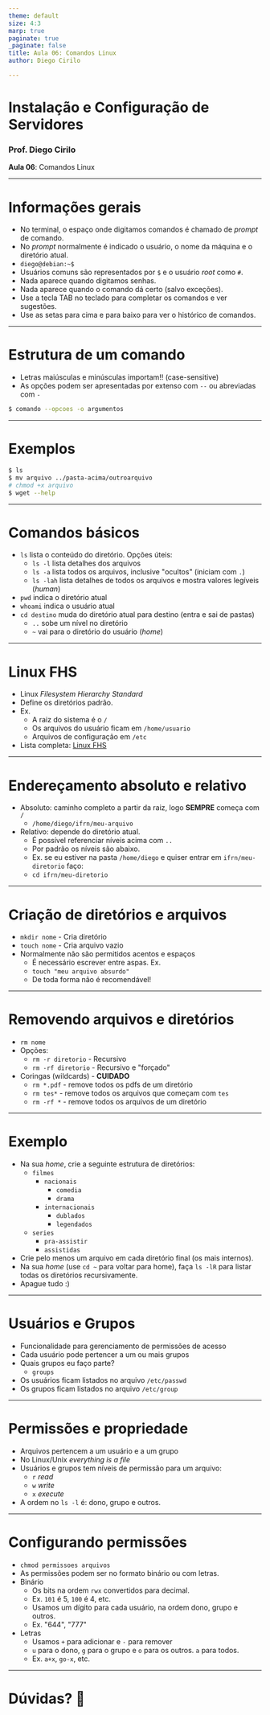 ```yaml
---
theme: default
size: 4:3
marp: true
paginate: true
_paginate: false
title: Aula 06: Comandos Linux
author: Diego Cirilo

---
```

<style>
img {
  display: block;
  margin: 0 auto;
}
</style>

# <!-- fit --> Instalação e Configuração de Servidores

### Prof. Diego Cirilo

**Aula 06**: Comandos Linux

---
<style scoped>section { font-size: 26px; }</style>
# Informações gerais

- No terminal, o espaço onde digitamos comandos é chamado de *prompt* de comando.
- No *prompt* normalmente é indicado o usuário, o nome da máquina e o diretório atual.
- `diego@debian:~$`
- Usuários comuns são representados por `$` e o usuário *root* como `#`.
- Nada aparece quando digitamos senhas.
- Nada aparece quando o comando dá certo (salvo exceções).
- Use a tecla TAB no teclado para completar os comandos e ver sugestões.
- Use as setas para cima e para baixo para ver o histórico de comandos.

---
# Estrutura de um comando

- Letras maiúsculas e minúsculas importam!! (case-sensitive)
- As opções podem ser apresentadas por extenso com `--` ou abreviadas com `-`

```sh
$ comando --opcoes -o argumentos
```
---
# Exemplos 
```sh
$ ls
$ mv arquivo ../pasta-acima/outroarquivo
# chmod +x arquivo
$ wget --help
```

---
<style scoped>section { font-size: 26px; }</style>
# Comandos básicos
- `ls` lista o conteúdo do diretório. Opções úteis:
    - `ls -l` lista detalhes dos arquivos
    - `ls -a` lista todos os arquivos, inclusive "ocultos" (iniciam com `.`)
    - `ls -lah` lista detalhes de todos os arquivos e mostra valores legíveis (*human*)
- `pwd` indica o diretório atual
- `whoami` indica o usuário atual
- `cd destino` muda do diretório atual para destino (entra e sai de pastas)
    - `..` sobe um nível no diretório
    - `~` vai para o diretório do usuário (*home*)
---
# Linux FHS
- Linux *Filesystem Hierarchy Standard*
- Define os diretórios padrão.
- Ex.
    - A raiz do sistema é o `/`
    - Os arquivos do usuário ficam em `/home/usuario`
    - Arquivos de configuração em `/etc`
- Lista completa: [Linux FHS](https://pt.wikipedia.org/wiki/Filesystem_Hierarchy_Standard)

---
# Endereçamento absoluto e relativo
- Absoluto: caminho completo a partir da raiz, logo **SEMPRE** começa com `/`
    - `/home/diego/ifrn/meu-arquivo`
- Relativo: depende do diretório atual.
    - É possível referenciar níveis acima com `..`
    - Por padrão os níveis são abaixo.
    - Ex. se eu estiver na pasta `/home/diego` e quiser entrar em `ifrn/meu-diretorio` faço:
    - `cd ifrn/meu-diretorio`

---
# Criação de diretórios e arquivos
- `mkdir nome` - Cria diretório
- `touch nome` - Cria arquivo vazio
- Normalmente não são permitidos acentos e espaços
    - É necessário escrever entre aspas. Ex.
    - `touch "meu arquivo absurdo"`
    - De toda forma não é recomendável!

---
# Removendo arquivos e diretórios
- `rm nome`
- Opções:
    - `rm -r diretorio` - Recursivo
    - `rm -rf diretorio` - Recursivo e "forçado"
- Coringas (wildcards) - **CUIDADO**
    - `rm *.pdf` - remove todos os pdfs de um diretório
    - `rm tes*`  - remove todos os arquivos que começam com `tes`
    - `rm -rf *` - remove todos os arquivos de um diretório

---
# Exemplo
<style scoped>section { font-size: 22px; }</style>
- Na sua *home*, crie a seguinte estrutura de diretórios:
    - `filmes`
        - `nacionais`
            - `comedia`
            - `drama`
        - `internacionais`
            - `dublados`
            - `legendados`
    - `series`
        - `pra-assistir`
        - `assistidas`
- Crie pelo menos um arquivo em cada diretório final (os mais internos).
- Na sua *home* (use `cd ~` para voltar para home), faça `ls -lR` para listar todas os diretórios recursivamente.
- Apague tudo :)

---
# Usuários e Grupos
- Funcionalidade para gerenciamento de permissões de acesso
- Cada usuário pode pertencer a um ou mais grupos
- Quais grupos eu faço parte?
    - `groups`
- Os usuários ficam listados no arquivo `/etc/passwd`
- Os grupos ficam listados no arquivo `/etc/group`

---
# Permissões e propriedade
- Arquivos pertencem a um usuário e a um grupo
- No Linux/Unix *everything is a file*
- Usuários e grupos tem níveis de permissão para um arquivo:
    - `r` *read*
    - `w` *write*
    - `x` *execute*
- A ordem no `ls -l` é: dono, grupo e outros.

---
# Configurando permissões
- `chmod permissoes arquivos`
- As permissões podem ser no formato binário ou com letras.
- Binário
    - Os bits na ordem `rwx` convertidos para decimal.
    - Ex. `101` é 5, `100` é 4, etc.
    - Usamos um dígito para cada usuário, na ordem dono, grupo e outros.
    - Ex. "644", "777"
- Letras
    - Usamos `+` para adicionar e `-` para remover
    - `u` para o dono, `g` para o grupo e `o` para os outros. `a` para todos.
    - Ex. `a+x`, `go-x`, etc.
---
# <!--fit--> Dúvidas? 🤔
